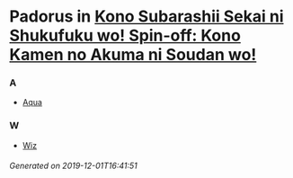 # Padorus in [Kono Subarashii Sekai ni Shukufuku wo! Spin-off: Kono Kamen no Akuma ni Soudan wo!](https://myanimelist.net/manga/97200/Kono_Subarashii_Sekai_ni_Shukufuku_wo_Spin-off__Kono_Kamen_no_Akuma_ni_Soudan_wo)

### A
* [Aqua](https://github.com/shadow578/Padoru-Padoru/blob/master/table-of-contents/characters/Aqua.md)

### W
* [Wiz](https://github.com/shadow578/Padoru-Padoru/blob/master/table-of-contents/characters/Wiz.md)

###### Generated on 2019-12-01T16:41:51
